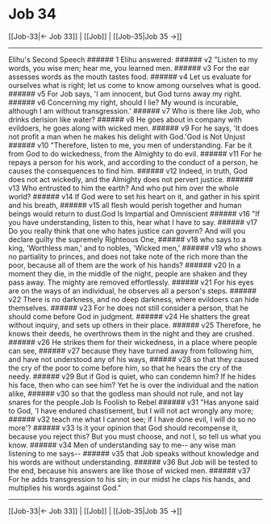 # Job 34

[[Job-33|← Job 33]] | [[Job]] | [[Job-35|Job 35 →]]
***

Elihu's Second Speech ###### 1 Elihu answered: ###### v2 "Listen to my words, you wise men; hear me, you learned men. ###### v3 For the ear assesses words as the mouth tastes food. ###### v4 Let us evaluate for ourselves what is right; let us come to know among ourselves what is good. ###### v5 For Job says, 'I am innocent, but God turns away my right. ###### v6 Concerning my right, should I lie? My wound is incurable, although I am without transgression.' ###### v7 Who is there like Job, who drinks derision like water? ###### v8 He goes about in company with evildoers, he goes along with wicked men. ###### v9 For he says, 'It does not profit a man when he makes his delight with God.'God is Not Unjust ###### v10 "Therefore, listen to me, you men of understanding. Far be it from God to do wickedness, from the Almighty to do evil. ###### v11 For he repays a person for his work, and according to the conduct of a person, he causes the consequences to find him. ###### v12 Indeed, in truth, God does not act wickedly, and the Almighty does not pervert justice. ###### v13 Who entrusted to him the earth? And who put him over the whole world? ###### v14 If God were to set his heart on it, and gather in his spirit and his breath, ###### v15 all flesh would perish together and human beings would return to dust.God Is Impartial and Omniscient ###### v16 "If you have understanding, listen to this, hear what I have to say. ###### v17 Do you really think that one who hates justice can govern? And will you declare guilty the supremely Righteous One, ###### v18 who says to a king, 'Worthless man,' and to nobles, 'Wicked men,' ###### v19 who shows no partiality to princes, and does not take note of the rich more than the poor, because all of them are the work of his hands? ###### v20 In a moment they die, in the middle of the night, people are shaken and they pass away. The mighty are removed effortlessly. ###### v21 For his eyes are on the ways of an individual, he observes all a person's steps. ###### v22 There is no darkness, and no deep darkness, where evildoers can hide themselves. ###### v23 For he does not still consider a person, that he should come before God in judgment. ###### v24 He shatters the great without inquiry, and sets up others in their place. ###### v25 Therefore, he knows their deeds, he overthrows them in the night and they are crushed. ###### v26 He strikes them for their wickedness, in a place where people can see, ###### v27 because they have turned away from following him, and have not understood any of his ways, ###### v28 so that they caused the cry of the poor to come before him, so that he hears the cry of the needy. ###### v29 But if God is quiet, who can condemn him? If he hides his face, then who can see him? Yet he is over the individual and the nation alike, ###### v30 so that the godless man should not rule, and not lay snares for the people.Job Is Foolish to Rebel ###### v31 "Has anyone said to God, 'I have endured chastisement, but I will not act wrongly any more; ###### v32 teach me what I cannot see; if I have done evil, I will do so no more'? ###### v33 Is it your opinion that God should recompense it, because you reject this? But you must choose, and not I, so tell us what you know. ###### v34 Men of understanding say to me-- any wise man listening to me says-- ###### v35 that Job speaks without knowledge and his words are without understanding. ###### v36 But Job will be tested to the end, because his answers are like those of wicked men. ###### v37 For he adds transgression to his sin; in our midst he claps his hands, and multiplies his words against God."

***
[[Job-33|← Job 33]] | [[Job]] | [[Job-35|Job 35 →]]
